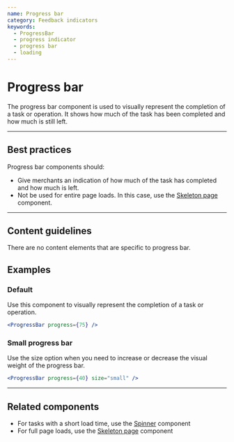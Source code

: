 ```yaml
---
name: Progress bar
category: Feedback indicators
keywords:
  - ProgressBar
  - progress indicator
  - progress bar
  - loading
---
```


# Progress bar

The progress bar component is used to visually represent the completion of a task or operation. It shows how much of the task has been completed and how much is still left.

---

## Best practices

Progress bar components should:

* Give merchants an indication of how much of the task has completed and how much is left.
* Not be used for entire page loads. In this case, use the [Skeleton page](/components/feedback-indicators/skeleton-page) component.

---

## Content guidelines

There are no content elements that are specific to progress bar.

## Examples

### Default

Use this component to visually represent the completion of a task or operation.

```jsx
<ProgressBar progress={75} />
```

### Small progress bar

Use the size option when you need to increase or decrease the visual weight of the progress bar.

```jsx
<ProgressBar progress={40} size="small" />
```

---

## Related components

* For tasks with a short load time, use the [Spinner](/components/feedback-indicators/spinner) component
* For full page loads, use the [Skeleton page](/components/feedback-indicators/skeleton-page) component
